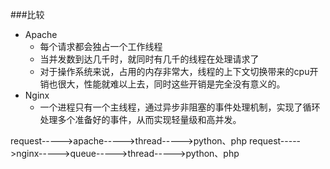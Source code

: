 ###比较
- Apache
    + 每个请求都会独占一个工作线程
    + 当并发数到达几千时，就同时有几千的线程在处理请求了
    + 对于操作系统来说，占用的内存非常大，线程的上下文切换带来的cpu开销也很大，性能就难以上去，同时这些开销是完全没有意义的。
- Nginx
    + 一个进程只有一个主线程，通过异步非阻塞的事件处理机制，实现了循环处理多个准备好的事件，从而实现轻量级和高并发。

request----->apache----->thread----->python、php
request----->nginx----->queue----->thread----->python、php